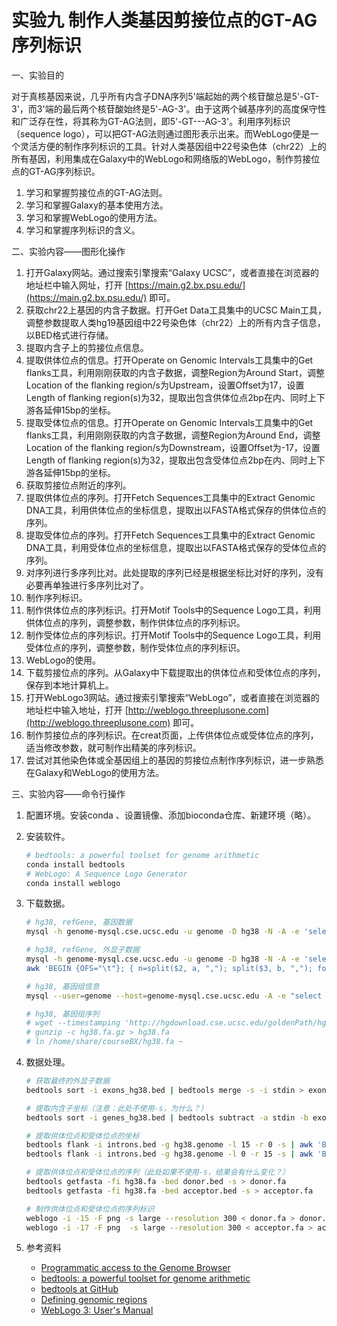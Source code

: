 # 实验九 制作人类基因剪接位点的GT-AG序列标识

一、实验目的

对于真核基因来说，几乎所有内含子DNA序列5'端起始的两个核苷酸总是5'-GT-3'，而3'端的最后两个核苷酸始终是5'-AG-3'。由于这两个碱基序列的高度保守性和广泛存在性，将其称为GT-AG法则，即5'-GT---AG-3'。利用序列标识（sequence logo），可以把GT-AG法则通过图形表示出来。而WebLogo便是一个灵活方便的制作序列标识的工具。针对人类基因组中22号染色体（chr22）上的所有基因，利用集成在Galaxy中的WebLogo和网络版的WebLogo，制作剪接位点的GT-AG序列标识。

1. 学习和掌握剪接位点的GT-AG法则。
2. 学习和掌握Galaxy的基本使用方法。
3. 学习和掌握WebLogo的使用方法。
4. 学习和掌握序列标识的含义。

二、实验内容——图形化操作

1. 打开Galaxy网站。通过搜索引擎搜索“Galaxy UCSC”，或者直接在浏览器的地址栏中输入网址，打开 [https://main.g2.bx.psu.edu/](https://main.g2.bx.psu.edu/) 即可。
2. 获取chr22上基因的内含子数据。打开Get Data工具集中的UCSC Main工具，调整参数提取人类hg19基因组中22号染色体（chr22）上的所有内含子信息，以BED格式进行存储。
3. 提取内含子上的剪接位点信息。
  1. 提取供体位点的信息。打开Operate on Genomic Intervals工具集中的Get flanks工具，利用刚刚获取的内含子数据，调整Region为Around Start，调整Location of the flanking region/s为Upstream，设置Offset为17，设置Length of flanking region(s)为32，提取出包含供体位点2bp在内、同时上下游各延伸15bp的坐标。
  2. 提取受体位点的信息。打开Operate on Genomic Intervals工具集中的Get flanks工具，利用刚刚获取的内含子数据，调整Region为Around End，调整Location of the flanking region/s为Downstream，设置Offset为-17，设置Length of flanking region(s)为32，提取出包含受体位点2bp在内、同时上下游各延伸15bp的坐标。
4. 获取剪接位点附近的序列。
  1. 提取供体位点的序列。打开Fetch Sequences工具集中的Extract Genomic DNA工具，利用供体位点的坐标信息，提取出以FASTA格式保存的供体位点的序列。
  2. 提取受体位点的序列。打开Fetch Sequences工具集中的Extract Genomic DNA工具，利用受体位点的坐标信息，提取出以FASTA格式保存的受体位点的序列。
5. 对序列进行多序列比对。此处提取的序列已经是根据坐标比对好的序列，没有必要再单独进行多序列比对了。
6. 制作序列标识。
  1. 制作供体位点的序列标识。打开Motif Tools中的Sequence Logo工具，利用供体位点的序列，调整参数，制作供体位点的序列标识。
  2. 制作受体位点的序列标识。打开Motif Tools中的Sequence Logo工具，利用受体位点的序列，调整参数，制作受体位点的序列标识。
7. WebLogo的使用。
  1. 下载剪接位点的序列。从Galaxy中下载提取出的供体位点和受体位点的序列，保存到本地计算机上。
  2. 打开WebLogo3网站。通过搜索引擎搜索“WebLogo”，或者直接在浏览器的地址栏中输入地址，打开 [http://weblogo.threeplusone.com](http://weblogo.threeplusone.com) 即可。
  3. 制作剪接位点的序列标识。在creat页面，上传供体位点或受体位点的序列，适当修改参数，就可制作出精美的序列标识。
8. 尝试对其他染色体或全基因组上的基因的剪接位点制作序列标识，进一步熟悉在Galaxy和WebLogo的使用方法。

三、实验内容——命令行操作

1. 配置环境。安装conda 、设置镜像、添加bioconda仓库、新建环境（略）。

2. 安装软件。

   ```bash
   # bedtools: a powerful toolset for genome arithmetic
   conda install bedtools
   # WebLogo: A Sequence Logo Generator
   conda install weblogo
   ```

3. 下载数据。

   ```bash
   # hg38, refGene, 基因数据
   mysql -h genome-mysql.cse.ucsc.edu -u genome -D hg38 -N -A -e 'select chrom,txStart,txEnd,name2,score,strand from refGene' > genes_hg38.bed
   
   # hg38, refGene, 外显子数据
   mysql -h genome-mysql.cse.ucsc.edu -u genome -D hg38 -N -A -e 'select chrom,exonStarts,exonEnds,name2,score,strand from refGene' > genes_hg38_tmp.txt
   awk 'BEGIN {OFS="\t"}; { n=split($2, a, ","); split($3, b, ","); for(i=1; i<n; ++i) print $1, a[i], b[i], $4, $5, $6 }' genes_hg38_tmp.txt | sort | uniq > exons_hg38.bed
   
   # hg38, 基因组信息
   mysql --user=genome --host=genome-mysql.cse.ucsc.edu -A -e "select chrom, size from hg38.chromInfo"  > hg38.genome
   
   # hg38, 基因组序列
   # wget --timestamping 'http://hgdownload.cse.ucsc.edu/goldenPath/hg38/bigZips/hg38.fa.gz' -O hg38.fa.gz
   # gunzip -c hg38.fa.gz > hg38.fa
   # ln /home/share/courseBX/hg38.fa ~
   ```

4. 数据处理。

   ```bash
   # 获取最终的外显子数据
   bedtools sort -i exons_hg38.bed | bedtools merge -s -i stdin > exons.bed
   
   # 提取内含子坐标（注意：此处不使用-s，为什么？）
   bedtools sort -i genes_hg38.bed | bedtools subtract -a stdin -b exons.bed > introns.bed
   
   # 提取供体位点和受体位点的坐标
   bedtools flank -i introns.bed -g hg38.genome -l 15 -r 0 -s | awk 'BEGIN {OFS="\t"}; { if($2<$3) print; }' | bedtools slop -i stdin -g hg38.genome -l 0 -r 17 -s > donor.bed
   bedtools flank -i introns.bed -g hg38.genome -l 0 -r 15 -s | awk 'BEGIN {OFS="\t"}; { if($2<$3) print; }' | bedtools slop -i stdin -g hg38.genome -l 17 -r 0 -s > acceptor.bed
   
   # 提取供体位点和受体位点的序列（此处如果不使用-s，结果会有什么变化？）
   bedtools getfasta -fi hg38.fa -bed donor.bed -s > donor.fa
   bedtools getfasta -fi hg38.fa -bed acceptor.bed -s > acceptor.fa
   
   # 制作供体位点和受体位点的序列标识
   weblogo -i -15 -F png -s large --resolution 300 < donor.fa > donor.png
   weblogo -i -17 -F png  -s large --resolution 300 < acceptor.fa > acceptor.png
   ```

5. 参考资料

   - [Programmatic access to the Genome Browser](http://genomewiki.ucsc.edu/index.php/Programmatic_access_to_the_Genome_Browser)
   - [bedtools: a powerful toolset for genome arithmetic](https://bedtools.readthedocs.io/en/latest/)
   - [bedtools at GitHub](https://github.com/arq5x/bedtools2)
   - [Defining genomic regions](https://davetang.org/muse/2013/01/18/defining-genomic-regions/)
   - [WebLogo 3: User's Manual](http://weblogo.threeplusone.com/manual.html)